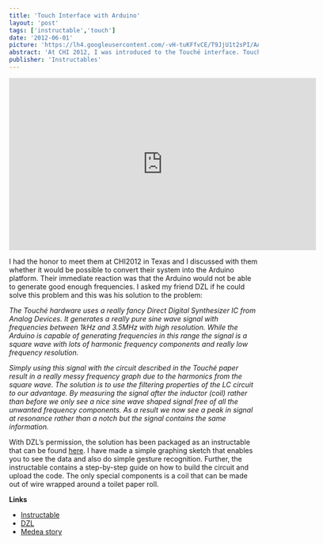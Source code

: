 ```yaml
---
title: 'Touch Interface with Arduino'
layout: 'post'
tags: ['instructable','touch']
date: '2012-06-01'
picture: 'https://lh4.googleusercontent.com/-vH-tuKFfvCE/T9JjU1t2sPI/AAAAAAAAHdE/HFTGqW2MCNE/s603/Screen+Shot+2012-05-30+at+13.36.22.png'
abstract: 'At CHI 2012, I was introduced to the Touché interface. Touché is a new sensing technology that can not only detect a touch event, but simultaneously recognize complex configurations of the human hands and body during touch interaction. Developed by Disney Research Lab, Touché significantly enhances touch interaction in a broad range of applications, from enhancing conventional touchscreens to designing interaction scenarios for unique use contexts and materials. For example, you can add complex touch and gesture sensitivity not only to computing devices and everyday objects, but also to the human body and liquids. I asked my friend DZL if he could design a version that worked on the Arduino platform.'
publisher: 'Instructables'
---
```


<iframe src="http://player.vimeo.com/video/43106290" width="620" height="348" frameborder="0" webkitAllowFullScreen mozallowfullscreen allowFullScreen></iframe>

I had the honor to meet them at CHI2012 in Texas and I discussed with them whether it would be possible to convert their system into the Arduino platform. Their immediate reaction was that the Arduino would not be able to generate good enough frequencies. I asked my friend DZL if he could solve this problem and this was his solution to the problem:

*The Touché hardware uses a really fancy Direct Digital Synthesizer IC from Analog Devices. It generates a really pure sine wave signal with frequencies between 1kHz and 3.5MHz with high resolution. While the Arduino is capable of generating frequencies in this range the signal is a square wave with lots of harmonic frequency components and really low frequency resolution.*

*Simply using this signal with the circuit described in the Touché paper result in a really messy frequency graph due to the harmonics from the square wave. The solution is to use the filtering properties of the LC circuit to our advantage. By measuring the signal after the inductor (coil) rather than before we only see a nice sine wave shaped signal free of all the unwanted frequency components. As a result we now see a peak in signal at resonance rather than a notch but the signal contains the same information.*

With DZL’s permission, the solution has been packaged as an instructable that can be found [here](http://www.instructables.com/id/Touche-for-Arduino-Advanced-touch-sensing/). I have made a simple graphing sketch that enables you to see the data and also do simple gesture recognition. Further, the instructable contains a step-by-step guide on how to build the circuit and upload the code. The only special components is a coil that can be made out of wire wrapped around a toilet paper roll.

**Links**
* [Instructable](http://www.instructables.com/id/Touche-for-Arduino-Advanced-touch-sensing/)
* [DZL](http://dzlsevilgeniuslair.blogspot.dk/2012/05/arduino-do-touche-dance.html)
* [Medea story](http://medea.mah.se/2012/05/diy-use-any-surface-as-a-touch-interface/)
